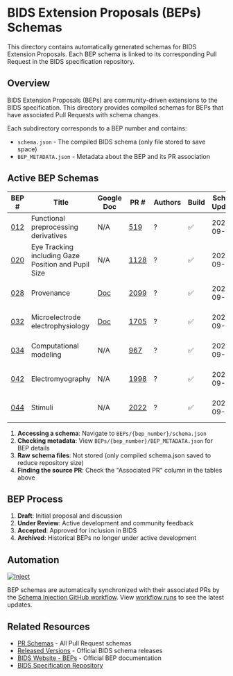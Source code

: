 # BIDS Extension Proposals (BEPs) Schemas

This directory contains automatically generated schemas for BIDS Extension Proposals.
Each BEP schema is linked to its corresponding Pull Request in the BIDS specification repository.

## Overview

BIDS Extension Proposals (BEPs) are community-driven extensions to the BIDS specification.
This directory provides compiled schemas for BEPs that have associated Pull Requests with schema changes.

Each subdirectory corresponds to a BEP number and contains:
- `schema.json` - The compiled BIDS schema (only file stored to save space)
- `BEP_METADATA.json` - Metadata about the BEP and its PR association

## Active BEP Schemas

| BEP # | Title | Google Doc | PR # | Authors | Build | Schema Updated | Last Commit | Actions |
|-------|-------|------------|------|---------|-------|----------------|-------------|---------|
| [012](https://bids.neuroimaging.io/bep012) | Functional preprocessing derivatives | N/A | [519](https://github.com/bids-standard/bids-specification/pull/519) | ? | ✅ | 2025-09-17 | [bd52fd178a](https://github.com/bids-standard/bids-specification/commit/bd52fd178ae077a10e04858bccdc30a1cdcd25e4) | [Schema](./12/schema.json) \| [Raw](https://raw.githubusercontent.com/bids-standard/bids-schema/refs/heads/enh-prs-and-beps/BEPs/12/schema.json) \| [Pretty](https://raw.githubusercontent.com/bids-standard/bids-schema/refs/heads/enh-prs-and-beps/BEPs/12/schema_pp.json) |
| [020](https://bids.neuroimaging.io/bep020) | Eye Tracking including Gaze Position and Pupil Size | N/A | [1128](https://github.com/bids-standard/bids-specification/pull/1128) | ? | ✅ | 2025-09-26 | [0ccfa545b2](https://github.com/bids-standard/bids-specification/commit/0ccfa545b2ff702f1b3bd2f555986892fdb828d2) | [Schema](./20/schema.json) \| [Raw](https://raw.githubusercontent.com/bids-standard/bids-schema/refs/heads/enh-prs-and-beps/BEPs/20/schema.json) \| [Pretty](https://raw.githubusercontent.com/bids-standard/bids-schema/refs/heads/enh-prs-and-beps/BEPs/20/schema_pp.json) |
| [028](https://bids.neuroimaging.io/bep028) | Provenance | [Doc](https://docs.google.com/document/d/1vw3VNDof5cecv2PkFp7Lw_pNUTUo8-m8V4SIdtGJVKs/) | [2099](https://github.com/bids-standard/bids-specification/pull/2099) | ? | ✅ | 2025-09-27 | [4881df3a57](https://github.com/bids-standard/bids-specification/commit/4881df3a57b740de98344d0cc240291a71a59b22) | [Schema](./28/schema.json) \| [Raw](https://raw.githubusercontent.com/bids-standard/bids-schema/refs/heads/enh-prs-and-beps/BEPs/28/schema.json) \| [Pretty](https://raw.githubusercontent.com/bids-standard/bids-schema/refs/heads/enh-prs-and-beps/BEPs/28/schema_pp.json) |
| [032](https://bids.neuroimaging.io/bep032) | Microelectrode electrophysiology | [Doc](https://docs.google.com/document/d/1oG-C8T-dWPqfVzL2W8HO3elWK8NIh2cOCPssRGv23n0/) | [1705](https://github.com/bids-standard/bids-specification/pull/1705) | ? | ✅ | 2025-09-24 | [31789f656e](https://github.com/bids-standard/bids-specification/commit/31789f656e4e70ac5cb24f5de35c3703a4385d18) | [Schema](./32/schema.json) \| [Raw](https://raw.githubusercontent.com/bids-standard/bids-schema/refs/heads/enh-prs-and-beps/BEPs/32/schema.json) \| [Pretty](https://raw.githubusercontent.com/bids-standard/bids-schema/refs/heads/enh-prs-and-beps/BEPs/32/schema_pp.json) |
| [034](https://bids.neuroimaging.io/bep034) | Computational modeling | N/A | [967](https://github.com/bids-standard/bids-specification/pull/967) | ? | ✅ | 2025-09-17 | [b4d0044a79](https://github.com/bids-standard/bids-specification/commit/b4d0044a797202df2fb1afa912f0a3def07a09e7) | [Schema](./34/schema.json) \| [Raw](https://raw.githubusercontent.com/bids-standard/bids-schema/refs/heads/enh-prs-and-beps/BEPs/34/schema.json) \| [Pretty](https://raw.githubusercontent.com/bids-standard/bids-schema/refs/heads/enh-prs-and-beps/BEPs/34/schema_pp.json) |
| [042](https://bids.neuroimaging.io/bep042) | Electromyography | N/A | [1998](https://github.com/bids-standard/bids-specification/pull/1998) | ? | ✅ | 2025-09-24 | [a4b7864e78](https://github.com/bids-standard/bids-specification/commit/a4b7864e7899c348f7b37f2ec5ddcb699fa84da3) | [Schema](./42/schema.json) \| [Raw](https://raw.githubusercontent.com/bids-standard/bids-schema/refs/heads/enh-prs-and-beps/BEPs/42/schema.json) \| [Pretty](https://raw.githubusercontent.com/bids-standard/bids-schema/refs/heads/enh-prs-and-beps/BEPs/42/schema_pp.json) |
| [044](https://bids.neuroimaging.io/bep044) | Stimuli | N/A | [2022](https://github.com/bids-standard/bids-specification/pull/2022) | ? | ✅ | 2025-09-24 | [5218097454](https://github.com/bids-standard/bids-specification/commit/52180974548ae7fe1596a79a483c90d50516ad1b) | [Schema](./44/schema.json) \| [Raw](https://raw.githubusercontent.com/bids-standard/bids-schema/refs/heads/enh-prs-and-beps/BEPs/44/schema.json) \| [Pretty](https://raw.githubusercontent.com/bids-standard/bids-schema/refs/heads/enh-prs-and-beps/BEPs/44/schema_pp.json) |## How to Use BEP Schemas

1. **Accessing a schema**: Navigate to `BEPs/{bep_number}/schema.json`
2. **Checking metadata**: View `BEPs/{bep_number}/BEP_METADATA.json` for BEP details
3. **Raw schema files**: Not stored (only compiled schema.json saved to reduce repository size)
4. **Finding the source PR**: Check the "Associated PR" column in the tables above

## BEP Process

1. **Draft**: Initial proposal and discussion
2. **Under Review**: Active development and community feedback
3. **Accepted**: Approved for inclusion in BIDS
4. **Archived**: Historical BEPs no longer under active development

## Automation

[![Inject](https://github.com/bids-standard/bids-schema/actions/workflows/inject.yml/badge.svg)](https://github.com/bids-standard/bids-schema/actions/workflows/inject.yml)

BEP schemas are automatically synchronized with their associated PRs by the [Schema Injection GitHub workflow](https://github.com/bids-standard/bids-schema/actions/workflows/inject.yml). View [workflow runs](https://github.com/bids-standard/bids-schema/actions/workflows/inject.yml) to see the latest updates.

## Related Resources

- [PR Schemas](../PRs/) - All Pull Request schemas
- [Released Versions](../versions/) - Official BIDS schema releases
- [BIDS Website - BEPs](https://bids.neuroimaging.io/beps) - Official BEP documentation
- [BIDS Specification Repository](https://github.com/bids-standard/bids-specification)

